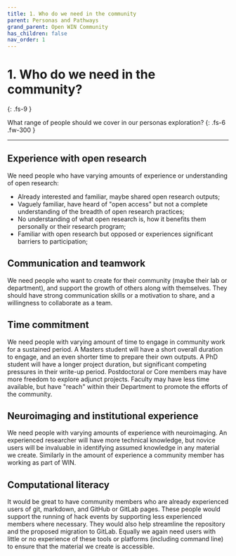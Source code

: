 ```yaml
---
title: 1. Who do we need in the community
parent: Personas and Pathways
grand_parent: Open WIN Community
has_children: false
nav_order: 1
---
```


# 1. Who do we need in the community?
{: .fs-9 }

What range of people should we cover in our personas exploration?
{: .fs-6 .fw-300 }

---

## Experience with open research
We need people who have varying amounts of experience or understanding of open research:
- Already interested and familiar, maybe shared open research outputs;
- Vaguely familiar, have heard of "open access" but not a complete understanding of the breadth of open research practices;
- No understanding of what open research is, how it benefits them personally or their research program;
- Familiar with open research but opposed or experiences significant barriers to participation;

## Communication and teamwork
We need people who want to create for their community (maybe their lab or department), and support the growth of others along with themselves. They should have strong communication skills or a motivation to share, and a willingness to collaborate as a team.

## Time commitment
We need people with varying amount of time to engage in community work for a sustained period. A Masters student will have a short overall duration to engage, and an even shorter time to prepare their own outputs. A PhD student will have a longer project duration, but significant competing pressures in their write-up period. Postdoctoral or Core members may have more freedom to explore adjunct projects. Faculty may have less time available, but have "reach" within their Department to promote the efforts of the community.

## Neuroimaging and institutional experience
We need people with varying amounts of experience with neuroimaging. An experienced researcher will have more technical knowledge, but novice users will be invaluable in identifying assumed knowledge in any material we create. Similarly in the amount of experience a community member has working as part of WIN.  

## Computational literacy
It would be great to have community members who are already experienced users of git, markdown, and GitHub or GitLab pages. These people would support the running of hack events by supporting less experienced members where necessary. They would also help streamline the repository and the proposed migration to GitLab. Equally we again need users with little or no experience of these tools or platforms (including command line) to ensure that the material we create is accessible.
